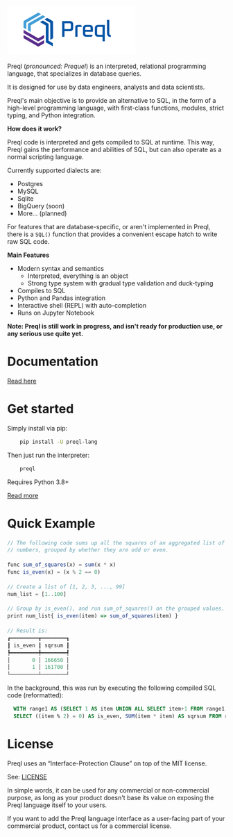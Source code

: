 ![alt text](logo_small.png "Logo")

Preql (*pronounced: Prequel*) is an interpreted, relational programming language, that specializes in database queries.

It is designed for use by data engineers, analysts and data scientists.

Preql's main objective is to provide an alternative to SQL, in the form of a high-level programming language, with first-class functions, modules, strict typing, and Python integration.

**How does it work?**

Preql code is interpreted and gets compiled to SQL at runtime. This way, Preql gains the performance and abilities of SQL, but can also operate as a normal scripting language.

Currently supported dialects are:
* Postgres
* MySQL
* Sqlite
* BigQuery (soon)
* More... (planned)

For features that are database-specific, or aren't implemented in Preql, there is a `SQL()` function that provides a convenient escape hatch to write raw SQL code.

**Main Features**

* Modern syntax and semantics
    - Interpreted, everything is an object
    - Strong type system with gradual type validation and duck-typing
* Compiles to SQL
* Python and Pandas integration
* Interactive shell (REPL) with auto-completion
* Runs on Jupyter Notebook


**Note: Preql is still work in progress, and isn't ready for production use, or any serious use quite yet.**

# Documentation

[Read here](https://preql.readthedocs.io/en/latest/)

# Get started

Simply install via pip:

```sh
    pip install -U preql-lang
```

Then just run the interpreter:

```sh
    preql
```

Requires Python 3.8+

[Read more](https://preql.readthedocs.io/en/latest/getting-started.html)

# Quick Example

```javascript
// The following code sums up all the squares of an aggregated list of
// numbers, grouped by whether they are odd or even.

func sum_of_squares(x) = sum(x * x)
func is_even(x) = (x % 2 == 0)

// Create a list of [1, 2, 3, ..., 99]
num_list = [1..100]

// Group by is_even(), and run sum_of_squares() on the grouped values.
print num_list{ is_even(item) => sum_of_squares(item) }

// Result is:
┏━━━━━━━━━┳━━━━━━━━┓
┃ is_even ┃ sqrsum ┃
┡━━━━━━━━━╇━━━━━━━━┩
│       0 │ 166650 │
│       1 │ 161700 │
└─────────┴────────┘
```

In the background, this was run by executing the following compiled SQL code (reformatted):

```sql
  WITH range1 AS (SELECT 1 AS item UNION ALL SELECT item+1 FROM range1 WHERE item+1<100)
  SELECT ((item % 2) = 0) AS is_even, SUM(item * item) AS sqrsum FROM range1 GROUP BY 1;
```

# License

Preql uses an “Interface-Protection Clause” on top of the MIT license.

See: [LICENSE](LICENSE)

In simple words, it can be used for any commercial or non-commercial purpose, as long as your product doesn't base its value on exposing the Preql language itself to your users.

If you want to add the Preql language interface as a user-facing part of your commercial product, contact us for a commercial license.
